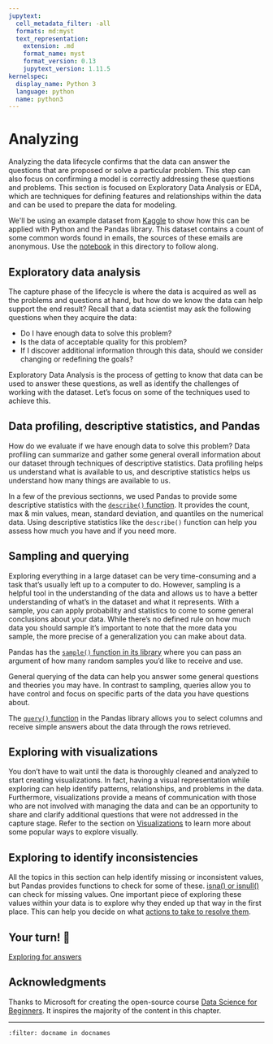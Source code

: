 ```yaml
---
jupytext:
  cell_metadata_filter: -all
  formats: md:myst
  text_representation:
    extension: .md
    format_name: myst
    format_version: 0.13
    jupytext_version: 1.11.5
kernelspec:
  display_name: Python 3
  language: python
  name: python3
---
```


# Analyzing

Analyzing the data lifecycle confirms that the data can answer the questions that are proposed or solve a particular problem. This step can also focus on confirming a model is correctly addressing these questions and problems. This section is focused on Exploratory Data Analysis or EDA, which are techniques for defining features and relationships within the data and can be used to prepare the data for modeling.

We'll be using an example dataset from [Kaggle](https://www.kaggle.com/balaka18/email-spam-classification-dataset-csv/version/1) to show how this can be applied with Python and the Pandas library. This dataset contains a count of some common words found in emails, the sources of these emails are anonymous. Use the [notebook](../../assignments/data-science/nyc-taxi-data-in-winter-and-summer.ipynb) in this directory to follow along.

## Exploratory data analysis

The capture phase of the lifecycle is where the data is acquired as well as the problems and questions at hand, but how do we know the data can help support the end result?
Recall that a data scientist may ask the following questions when they acquire the data:

- Do I have enough data to solve this problem?
- Is the data of acceptable quality for this problem?
- If I discover additional information through this data, should we consider changing or redefining the goals?

Exploratory Data Analysis is the process of getting to know that data can be used to answer these questions, as well as identify the challenges of working with the dataset. Let’s focus on some of the techniques used to achieve this.

## Data profiling, descriptive statistics, and Pandas

How do we evaluate if we have enough data to solve this problem? Data profiling can summarize and gather some general overall information about our dataset through techniques of descriptive statistics. Data profiling helps us understand what is available to us, and descriptive statistics helps us understand how many things are available to us.

In a few of the previous sectionns, we used Pandas to provide some descriptive statistics with the [`describe()` function]( https://pandas.pydata.org/pandas-docs/stable/reference/api/pandas.DataFrame.describe.html). It provides the count, max & min values, mean, standard deviation, and quantiles on the numerical data. Using descriptive statistics like the `describe()` function can help you assess how much you have and if you need more.

## Sampling and querying

Exploring everything in a large dataset can be very time-consuming and a task that’s usually left up to a computer to do. However, sampling is a helpful tool in the understanding of the data and allows us to have a better understanding of what’s in the dataset and what it represents. With a sample, you can apply probability and statistics to come to some general conclusions about your data. While there’s no defined rule on how much data you should sample it’s important to note that the more data you sample, the more precise of a generalization you can make about data.

Pandas has the [`sample()` function in its library](https://pandas.pydata.org/pandas-docs/stable/reference/api/pandas.DataFrame.sample.html) where you can pass an argument of how many random samples you’d like to receive and use.

General querying of the data can help you answer some general questions and theories you may have. In contrast to sampling, queries allow you to have control and focus on specific parts of the data you have questions about.

The [`query()` function](https://pandas.pydata.org/pandas-docs/stable/reference/api/pandas.DataFrame.query.html) in the Pandas library allows you to select columns and receive simple answers about the data through the rows retrieved.

## Exploring with visualizations

You don’t have to wait until the data is thoroughly cleaned and analyzed to start creating visualizations. In fact, having a visual representation while exploring can help identify patterns, relationships, and problems in the data. Furthermore, visualizations provide a means of communication with those who are not involved with managing the data and can be an opportunity to share and clarify additional questions that were not addressed in the capture stage. Refer to the section on [Visualizations](../data-visualization/data-visualization.md) to learn more about some popular ways to explore visually.

## Exploring to identify inconsistencies

All the topics in this section can help identify missing or inconsistent values, but Pandas provides functions to check for some of these. [isna() or isnull()](https://pandas.pydata.org/pandas-docs/stable/reference/api/pandas.isna.html) can check for missing values. One important piece of exploring these values within your data is to explore why they ended up that way in the first place. This can help you decide on what [actions to take to resolve them](../../assignments/data-science/data-preparation.ipynb).

## Your turn! 🚀

[Exploring for answers](../../assignments/data-science/exploring-for-anwser.ipynb)

## Acknowledgments

Thanks to Microsoft for creating the open-source course [Data Science for Beginners](https://github.com/microsoft/Data-Science-For-Beginners). It inspires the majority of the content in this chapter.

---

```{bibliography}
:filter: docname in docnames
```
